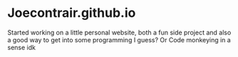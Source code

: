 # Joecontrair.github.io
Started working on a little personal website, both a fun side project and also a good way to get into some programming I guess? Or Code monkeying in a sense idk
